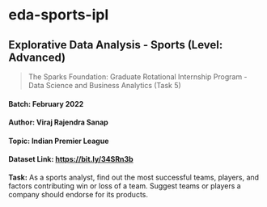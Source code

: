 # eda-sports-ipl
## Explorative Data Analysis - Sports (Level: Advanced)
> The Sparks Foundation: Graduate Rotational Internship Program - Data Science and Business Analytics (Task 5)
#### **Batch:** February 2022
#### **Author:** Viraj Rajendra Sanap
#### **Topic:** Indian Premier League
#### **Dataset Link:** https://bit.ly/34SRn3b

**Task:** As a sports analyst, find out the most successful teams, players, and factors contributing win or loss of a team. Suggest teams or players a company should endorse for its products.
